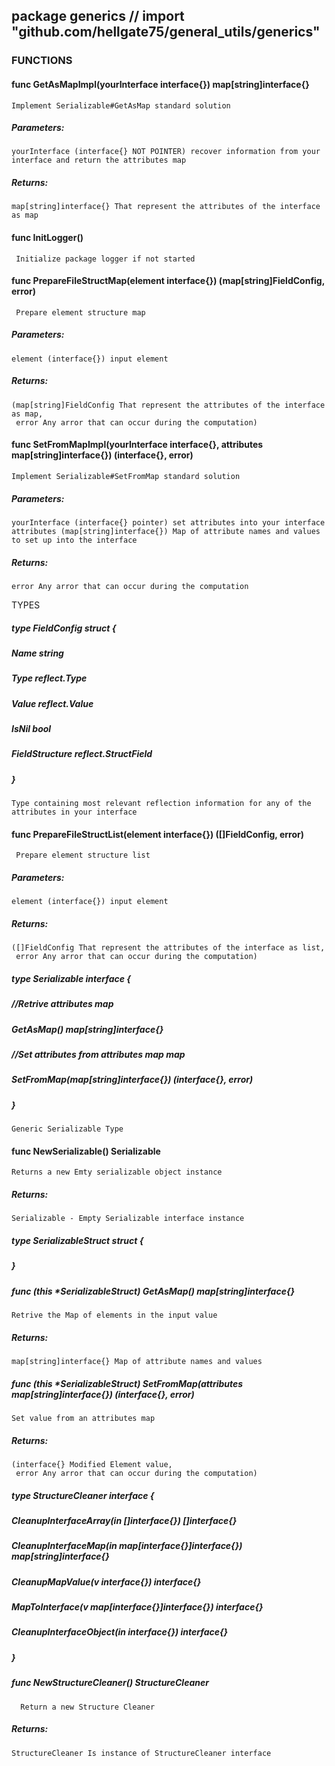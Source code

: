 ## package generics // import "github.com/hellgate75/general_utils/generics"


### FUNCTIONS

#### func GetAsMapImpl(yourInterface interface{}) map[string]interface{}
    Implement Serializable#GetAsMap standard solution
#####     Parameters:
    yourInterface (interface{} NOT POINTER) recover information from your interface and return the attributes map
#####     Returns:
    map[string]interface{} That represent the attributes of the interface as map

#### func InitLogger()
     Initialize package logger if not started

#### func PrepareFileStructMap(element interface{}) (map[string]FieldConfig, error)
     Prepare element structure map
#####     Parameters:
    element (interface{}) input element
#####     Returns:
    (map[string]FieldConfig That represent the attributes of the interface as map,
     error Any arror that can occur during the computation)

#### func SetFromMapImpl(yourInterface interface{}, attributes map[string]interface{}) (interface{}, error)
    Implement Serializable#SetFromMap standard solution
#####     Parameters:
    yourInterface (interface{} pointer) set attributes into your interface
    attributes (map[string]interface{}) Map of attribute names and values to set up into the interface
#####     Returns:
    error Any arror that can occur during the computation


TYPES

##### type FieldConfig struct {
##### 	Name           string
##### 	Type           reflect.Type
##### 	Value          reflect.Value
##### 	IsNil          bool
##### 	FieldStructure reflect.StructField
##### }
    Type containing most relevant reflection information for any of the
    attributes in your interface

#### func PrepareFileStructList(element interface{}) ([]FieldConfig, error)
     Prepare element structure list
#####     Parameters:
    element (interface{}) input element
#####     Returns:
    ([]FieldConfig That represent the attributes of the interface as list,
     error Any arror that can occur during the computation)

##### type Serializable interface {
##### 	//Retrive attributes map
##### 	GetAsMap() map[string]interface{}
##### 	//Set attributes from attributes map map
##### 	SetFromMap(map[string]interface{}) (interface{}, error)
##### }
    Generic Serializable Type

#### func NewSerializable() Serializable
    Returns a new Emty serializable object instance
#####     Returns:
    Serializable - Empty Serializable interface instance

##### type SerializableStruct struct {
##### }

##### func (this *SerializableStruct) GetAsMap() map[string]interface{}
    Retrive the Map of elements in the input value
#####     Returns:
    map[string]interface{} Map of attribute names and values
     
##### func (this *SerializableStruct) SetFromMap(attributes map[string]interface{}) (interface{}, error)
    Set value from an attributes map
#####     Returns:
    (interface{} Modified Element value,
     error Any arror that can occur during the computation)

##### type StructureCleaner interface {
##### 	CleanupInterfaceArray(in []interface{}) []interface{}
##### 	CleanupInterfaceMap(in map[interface{}]interface{}) map[string]interface{}
##### 	CleanupMapValue(v interface{}) interface{}
##### 	MapToInterface(v map[interface{}]interface{}) interface{}
##### 	CleanupInterfaceObject(in interface{}) interface{}
##### }

##### func NewStructureCleaner() StructureCleaner
      Return a new Structure Cleaner
#####     Returns:
    StructureCleaner Is instance of StructureCleaner interface
